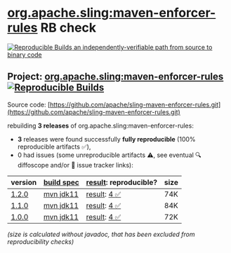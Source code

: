 [org.apache.sling:maven-enforcer-rules](https://central.sonatype.com/artifact/org.apache.sling/maven-enforcer-rules/versions) RB check
=======

[![Reproducible Builds](https://reproducible-builds.org/images/logos/rb.svg) an independently-verifiable path from source to binary code](https://reproducible-builds.org/)

## Project: [org.apache.sling:maven-enforcer-rules](https://central.sonatype.com/artifact/org.apache.sling/maven-enforcer-rules/versions) [![Reproducible Builds](https://img.shields.io/endpoint?url=https://raw.githubusercontent.com/jvm-repo-rebuild/reproducible-central/master/content/org/apache/sling/maven-enforcer-rules/badge.json)](https://github.com/jvm-repo-rebuild/reproducible-central/blob/master/content/org/apache/sling/maven-enforcer-rules/README.md)

Source code: [https://github.com/apache/sling-maven-enforcer-rules.git](https://github.com/apache/sling-maven-enforcer-rules.git)

rebuilding **3 releases** of org.apache.sling:maven-enforcer-rules:
- **3** releases were found successfully **fully reproducible** (100% reproducible artifacts :white_check_mark:),
- 0 had issues (some unreproducible artifacts :warning:, see eventual :mag: diffoscope and/or :memo: issue tracker links):

| version | [build spec](/BUILDSPEC.md) | [result](https://reproducible-builds.org/docs/jvm/): reproducible? | size |
| -- | --------- | ------ | -- |
| [1.2.0](https://central.sonatype.com/artifact/org.apache.sling/maven-enforcer-rules/1.2.0/pom) | [mvn jdk11](maven-enforcer-rules-1.2.0.buildspec) | [result](maven-enforcer-rules-1.2.0.buildinfo): [4 :white_check_mark: ](maven-enforcer-rules-1.2.0.buildcompare) | 74K |
| [1.1.0](https://central.sonatype.com/artifact/org.apache.sling/maven-enforcer-rules/1.1.0/pom) | [mvn jdk11](maven-enforcer-rules-1.1.0.buildspec) | [result](maven-enforcer-rules-1.1.0.buildinfo): [4 :white_check_mark: ](maven-enforcer-rules-1.1.0.buildcompare) | 84K |
| [1.0.0](https://central.sonatype.com/artifact/org.apache.sling/maven-enforcer-rules/1.0.0/pom) | [mvn jdk11](maven-enforcer-rules-1.0.0.buildspec) | [result](maven-enforcer-rules-1.0.0.buildinfo): [4 :white_check_mark: ](maven-enforcer-rules-1.0.0.buildcompare) | 72K |

<i>(size is calculated without javadoc, that has been excluded from reproducibility checks)</i>
